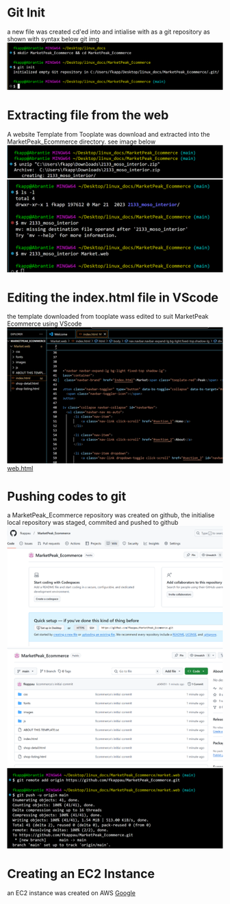# Git Init
a new file was created cd'ed into and intialise with as a git repository as shown with syntax below
git img
![init](./img/Git%20init.png)
# Extracting file from the web
A website Template from Tooplate was download and extracted into the MarketPeak_Ecommerce directory. see image below
![unzip](./img/unzip%20syntax.png)
![Unzipimg](./img/rename%20unzip.png)

# Editing the index.html file in VScode
the template downloaded from tooplate wass edited to suit MarketPeak Ecommerce using VScode
![Market.web](./img/editing%20template%20using%20vscode.png)
[web.html](./index.html)

# Pushing codes to git
a MarketPeak_Ecommerce repository was created on github, the initialise local repository was staged, commited and pushed to github
![init](./img/git%20repo.png)
![init](./img/initial%20commit.png)
![init](./img/git%20push%20syntax.png)



# Creating an EC2 Instance
an EC2 instance was created on AWS
[Google](https://www.google.com)
